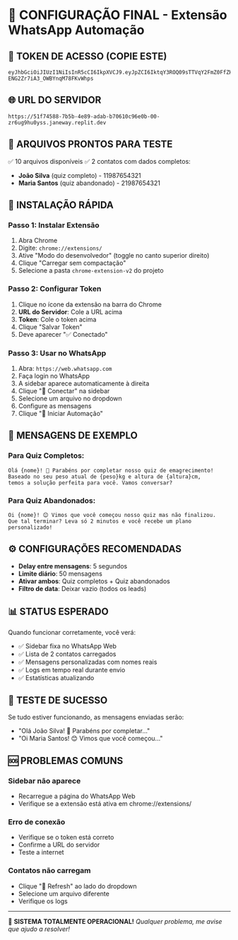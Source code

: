 # 🚀 CONFIGURAÇÃO FINAL - Extensão WhatsApp Automação

## 🔑 TOKEN DE ACESSO (COPIE ESTE)
```
eyJhbGciOiJIUzI1NiIsInR5cCI6IkpXVCJ9.eyJpZCI6IktqY3ROQ09sTTVqY2FmZ0FfZHJWUSIsImVtYWlsIjoiYWRtaW5AdmVuZHp6LmNvbSIsInJvbGUiOiJhZG1pbiIsInBsYW4iOiJlbnRlcnByaXNlIiwiaWF0IjoxNzUxOTU2OTkyLCJleHAiOjE3NTE5NTc4OTJ9.leZzkorKweav_sw-ENG2Zr7iA3_OWBYnqM78FKvWhps
```

## 🌐 URL DO SERVIDOR
```
https://51f74588-7b5b-4e89-adab-b70610c96e0b-00-zr6ug9hu0yss.janeway.replit.dev
```

## 📁 ARQUIVOS PRONTOS PARA TESTE
✅ 10 arquivos disponíveis
✅ 2 contatos com dados completos:
- **João Silva** (quiz completo) - 11987654321
- **Maria Santos** (quiz abandonado) - 21987654321

## 🔧 INSTALAÇÃO RÁPIDA

### Passo 1: Instalar Extensão
1. Abra Chrome
2. Digite: `chrome://extensions/`
3. Ative "Modo do desenvolvedor" (toggle no canto superior direito)
4. Clique "Carregar sem compactação"
5. Selecione a pasta `chrome-extension-v2` do projeto

### Passo 2: Configurar Token
1. Clique no ícone da extensão na barra do Chrome
2. **URL do Servidor**: Cole a URL acima
3. **Token**: Cole o token acima
4. Clique "Salvar Token"
5. Deve aparecer "✅ Conectado"

### Passo 3: Usar no WhatsApp
1. Abra: `https://web.whatsapp.com`
2. Faça login no WhatsApp
3. A sidebar aparece automaticamente à direita
4. Clique "🔄 Conectar" na sidebar
5. Selecione um arquivo no dropdown
6. Configure as mensagens
7. Clique "🚀 Iniciar Automação"

## 🎯 MENSAGENS DE EXEMPLO

### Para Quiz Completos:
```
Olá {nome}! 🎉 Parabéns por completar nosso quiz de emagrecimento! 
Baseado no seu peso atual de {peso}kg e altura de {altura}cm, 
temos a solução perfeita para você. Vamos conversar?
```

### Para Quiz Abandonados:
```
Oi {nome}! 😊 Vimos que você começou nosso quiz mas não finalizou.
Que tal terminar? Leva só 2 minutos e você recebe um plano personalizado!
```

## ⚙️ CONFIGURAÇÕES RECOMENDADAS
- **Delay entre mensagens**: 5 segundos
- **Limite diário**: 50 mensagens
- **Ativar ambos**: Quiz completos + Quiz abandonados
- **Filtro de data**: Deixar vazio (todos os leads)

## 📊 STATUS ESPERADO
Quando funcionar corretamente, você verá:
- ✅ Sidebar fixa no WhatsApp Web
- ✅ Lista de 2 contatos carregados
- ✅ Mensagens personalizadas com nomes reais
- ✅ Logs em tempo real durante envio
- ✅ Estatísticas atualizando

## 🎉 TESTE DE SUCESSO
Se tudo estiver funcionando, as mensagens enviadas serão:
- "Olá João Silva! 🎉 Parabéns por completar..."
- "Oi Maria Santos! 😊 Vimos que você começou..."

## 🆘 PROBLEMAS COMUNS

### Sidebar não aparece
- Recarregue a página do WhatsApp Web
- Verifique se a extensão está ativa em chrome://extensions/

### Erro de conexão
- Verifique se o token está correto
- Confirme a URL do servidor
- Teste a internet

### Contatos não carregam
- Clique "🔄 Refresh" ao lado do dropdown
- Selecione um arquivo diferente
- Verifique os logs

---

🚀 **SISTEMA TOTALMENTE OPERACIONAL!**
*Qualquer problema, me avise que ajudo a resolver!*